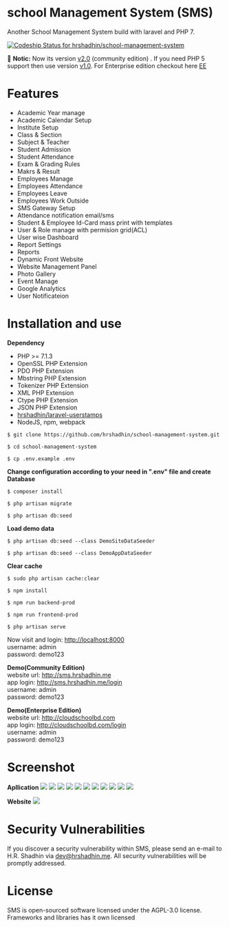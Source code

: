 # school Management System (SMS)
Another School Management System build with laravel and PHP 7.

[ ![Codeship Status for hrshadhin/school-management-system](https://app.codeship.com/projects/09010350-b97f-0136-1477-5a7589b245e6/status?branch=v2.0-dev)](https://app.codeship.com/projects/312233)

:loudspeaker:
**Notic:**  Now its version [v2.0](https://github.com/hrshadhin/school-management-system/releases/tag/v2.0) (community edition)
. If you need PHP 5 support then use version [v1.0](https://github.com/hrshadhin/school-management-system/releases/tag/v1.0).
For Enterprise edition checkout here [EE](https://github.com/hrshadhin/school-management-system/tree/ee)

# Features
- Academic Year manage
- Academic Calendar Setup
- Institute Setup
- Class & Section
- Subject & Teacher
- Student Admission
- Student Attendance
- Exam & Grading Rules
- Makrs & Result
- Employees Manage
- Employees Attendance
- Employees Leave
- Employees Work Outside
- SMS Gateway Setup 
- Attendance notification email/sms 
- Student & Employee Id-Card mass print with templates
- User & Role manage with permision grid(ACL)
- User wise Dashboard
- Report Settings
- Reports
- Dynamic Front Website
- Website Management Panel
- Photo Gallery
- Event Manage
- Google Analytics
- User Notificateion

# Installation and use

**Dependency**
- PHP >= 7.1.3
- OpenSSL PHP Extension
- PDO PHP Extension
- Mbstring PHP Extension
- Tokenizer PHP Extension
- XML PHP Extension
- Ctype PHP Extension
- JSON PHP Extension
- [hrshadhin/laravel-userstamps](https://github.com/hrshadhin/laravel-userstamps.git)
- NodeJS, npm, webpack


```
$ git clone https://github.com/hrshadhin/school-management-system.git

```
```
$ cd school-management-system
```
```
$ cp .env.example .env
```
**Change configuration according to your need in ".env" file and create Database**
```
$ composer install
```
```
$ php artisan migrate
```
```
$ php artisan db:seed
```
**Load demo data**
```
$ php artisan db:seed --class DemoSiteDataSeeder
```
```
$ php artisan db:seed --class DemoAppDataSeeder
```
**Clear cache**
```
$ sudo php artisan cache:clear
```
```
$ npm install
```
```
$ npm run backend-prod
```
```
$ npm run frontend-prod
```
```
$ php artisan serve
```
Now visit and login: [http://localhost:8000](http://localhost:8000) \
username: admin\
password: demo123

**Demo(Community Edition)**\
website url: http://sms.hrshadhin.me \
app login: http://sms.hrshadhin.me/login \
username: admin\
password: demo123

**Demo(Enterprise Edition)**\
website url: http://cloudschoolbd.com \
app login: http://cloudschoolbd.com/login \
username: admin\
password: demo123

# Screenshot
**Apllication**
<img src="./screenshot/ce/dashboard.png" >
<img src="./screenshot/site-dashboard.png" >
<img src="./screenshot/ce/menu.png" >
<img src="./screenshot/list.png" >
<img src="./screenshot/ce/profile-st.png" >
<img src="./screenshot/id1.png" >
<img src="./screenshot/id-2.png" >
<img src="./screenshot/attendance.png" >
<img src="./screenshot/grade.png" >
<img src="./screenshot/rules.png" >
<img src="./screenshot/marksheet.png" >

**Website**
<img src="./screenshot/home.png" >

# Security Vulnerabilities

If you discover a security vulnerability within SMS, please send an e-mail to H.R. Shadhin via [dev@hrshadhin.me](mailto:dev@hrshadhin.me). All security vulnerabilities will be promptly addressed.

# License

SMS is open-sourced software licensed under the AGPL-3.0 license. Frameworks and libraries has it own licensed
